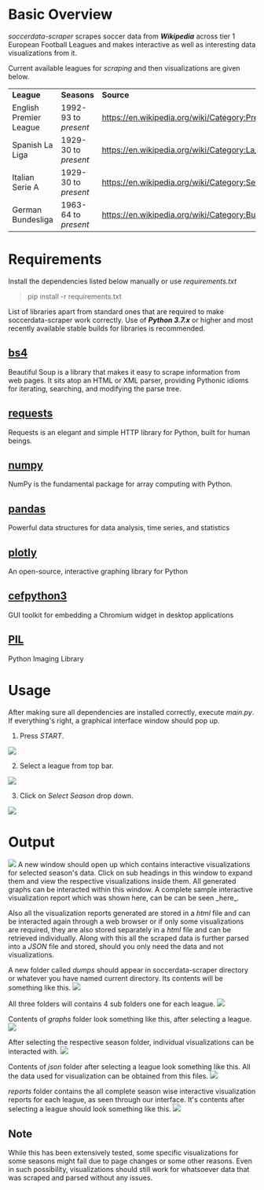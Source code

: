 # Basic Overview
_soccerdata-scraper_ scrapes soccer data from ***Wikipedia*** across tier 1 European Football Leagues and makes interactive as well as interesting data visualizations from it. 

Current available leagues for *scraping* and then visualizations are given below.

<table>
  
  <tr>
  <td><b>League</b></td>
  <td><b>Seasons</b></td>
  <td><b>Source</b></td>
  </tr>
   
  <tr>
  <td>English Premier League</td>
  <td>1992-93 to <i>present</i></td>
  <td><a href="https://en.wikipedia.org/wiki/Category:Premier_League_seasons">https://en.wikipedia.org/wiki/Category:Premier_League_seasons</a></td>
  </tr>
  
  <tr>
  <td>Spanish La Liga</td>
  <td>1929-30 to <i>present</i></td>
  <td><a href="https://en.wikipedia.org/wiki/Category:La_Liga_seasons">https://en.wikipedia.org/wiki/Category:La_Liga_seasons</a></td>
  </tr>
  
  <tr>
  <td>Italian Serie A</td>
  <td>1929-30 to <i>present</i></td>
  <td><a href="https://en.wikipedia.org/wiki/Category:Serie_A_seasons">https://en.wikipedia.org/wiki/Category:Serie_A_seasons</a></td>
  </tr>
  
  <tr>
  <td>German Bundesliga</td>
  <td>1963-64 to <i>present</i></td>
  <td><a href="https://en.wikipedia.org/wiki/Category:Bundesliga_seasons">https://en.wikipedia.org/wiki/Category:Bundesliga_seasons</a></td>
  </tr>
  
</table>


# Requirements
Install the dependencies listed below manually or use _requirements.txt_
> pip install -r requirements.txt

List of libraries apart from standard ones that are required to make soccerdata-scraper work correctly. Use of ***Python 3.7.x*** or higher and most recently available stable builds for libraries is recommended.

## [bs4](https://pypi.org/project/beautifulsoup4/)
Beautiful Soup is a library that makes it easy to scrape information from web pages. It sits atop an HTML or XML parser, providing Pythonic idioms for iterating, searching, and modifying the parse tree.

## [requests](https://pypi.org/project/requests/)
Requests is an elegant and simple HTTP library for Python, built for human beings.

## [numpy](https://pypi.org/project/numpy/)
NumPy is the fundamental package for array computing with Python.

## [pandas](https://pypi.org/project/pandas/)
Powerful data structures for data analysis, time series, and statistics

## [plotly](https://pypi.org/project/plotly/)
An open-source, interactive graphing library for Python

## [cefpython3](https://pypi.org/project/cefpython3/)
GUI toolkit for embedding a Chromium widget in desktop applications

## [PIL](https://pypi.org/project/Pillow/)
Python Imaging Library


# Usage

After making sure all dependencies are installed correctly, execute _main.py_. If everything's right, a graphical interface window should pop up.

1. Press _START_. 
<img src="https://github.com/zz-xx/soccerdata-scraper/blob/master/media/GUI1.PNG">

2. Select a league from top bar.
<img src="https://github.com/zz-xx/soccerdata-scraper/blob/master/media/GUI2.PNG">

3. Click on _Select Season_ drop down. 
<img src="https://github.com/zz-xx/soccerdata-scraper/blob/master/media/GUI.png">


# Output

<img src="https://github.com/zz-xx/soccerdata-scraper/blob/master/media/outwindow.PNG">
A new window should open up which contains interactive visualizations for selected season's data. Click on sub headings in this window to expand them and view the respective visualizations inside them. All generated graphs can be interacted within this window. A complete sample interactive visualization report which was shown here, can be can be seen _here_.

Also all the visualization reports generated are stored in a _html_ file and can be interacted again through a web browser or if only some visualizations are required, they are also stored separately in a _html_ file and can be retrieved individually. Along with this all the scraped data is further parsed into a _JSON_ file and stored, should you only need the data and not visualizations.

A new folder called _dumps_ should appear in soccerdata-scraper directory or whatever you have named current directory. Its contents will be something like this. 
<img src="https://github.com/zz-xx/soccerdata-scraper/blob/master/media/dumps.PNG">

All three folders will contains 4 sub folders one for each league. 
<img src="https://github.com/zz-xx/soccerdata-scraper/blob/master/media/league.PNG">

Contents of _graphs_ folder look something like this, after selecting a league. 
<img src="https://github.com/zz-xx/soccerdata-scraper/blob/master/media/graphleagues.PNG">

After selecting the respective season folder, individual visualizations can be interacted with.
<img src="https://github.com/zz-xx/soccerdata-scraper/blob/master/media/graphleaguefolder.PNG">

Contents of _json_ folder after selecting a league look something like this.  All the data used for visualization can be obtained from this files. 
<img src="https://github.com/zz-xx/soccerdata-scraper/blob/master/media/jsonfolder.PNG">

_reports_ folder contains the all complete season wise interactive visualization reports for each league, as seen through our interface. It's contents after selecting a league should look something like this. 
<img src="https://github.com/zz-xx/soccerdata-scraper/blob/master/media/reportsfolder.PNG">


## Note
While this has been extensively tested, some specific visualizations for some seasons might fail due to page changes or some other reasons. Even in such possibility, visualizations should still work for whatsoever data that was scraped and parsed without any issues.
